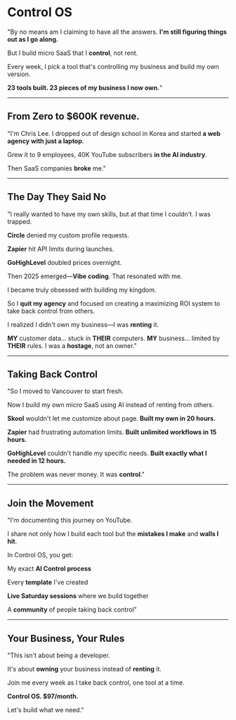 # Control OS

"By no means am I claiming to have all the answers. **I'm still figuring things out as I go along.**

But I build micro SaaS that I **control**, not rent.

Every week, I pick a tool that's controlling my business and build my own version.

**23 tools built. 23 pieces of my business I now own.**"

---

## From Zero to $600K revenue.

"I'm Chris Lee. I dropped out of design school in Korea and started **a web agency with just a laptop**.

Grew it to 9 employees, 40K YouTube subscribers **in the AI industry**.

Then SaaS companies **broke** me."

---

## The Day They Said No

"I really wanted to have my own skills, but at that time I couldn't. I was trapped.

**Circle** denied my custom profile requests.

**Zapier** hit API limits during launches.

**GoHighLevel** doubled prices overnight.

Then 2025 emerged—**Vibe coding**. That resonated with me.

I became truly obsessed with building my kingdom.

So I **quit my agency** and focused on creating a maximizing ROI system to take back control from others.

I realized I didn't own my business—I was **renting** it.

**MY** customer data... stuck in **THEIR** computers.
**MY** business... limited by **THEIR** rules.
I was a **hostage**, not an owner."

---

## Taking Back Control

"So I moved to Vancouver to start fresh.

Now I build my own micro SaaS using AI instead of renting from others.

**Skool** wouldn't let me customize about page. **Built my own in 20 hours.**

**Zapier** had frustrating automation limits. **Built unlimited workflows in 15 hours.**

**GoHighLevel** couldn't handle my specific needs. **Built exactly what I needed in 12 hours.**

The problem was never money. It was **control**."

---

## Join the Movement

"I'm documenting this journey on YouTube.

I share not only how I build each tool but the **mistakes I make** and **walls I hit**.

In Control OS, you get:

My exact **AI Control process**

Every **template** I've created

**Live Saturday sessions** where we build together

A **community** of people taking back control"

---

## Your Business, Your Rules

"This isn't about being a developer.

It's about **owning** your business instead of **renting** it.

Join me every week as I take back control, one tool at a time.

**Control OS. $97/month.**

Let's build what we need."